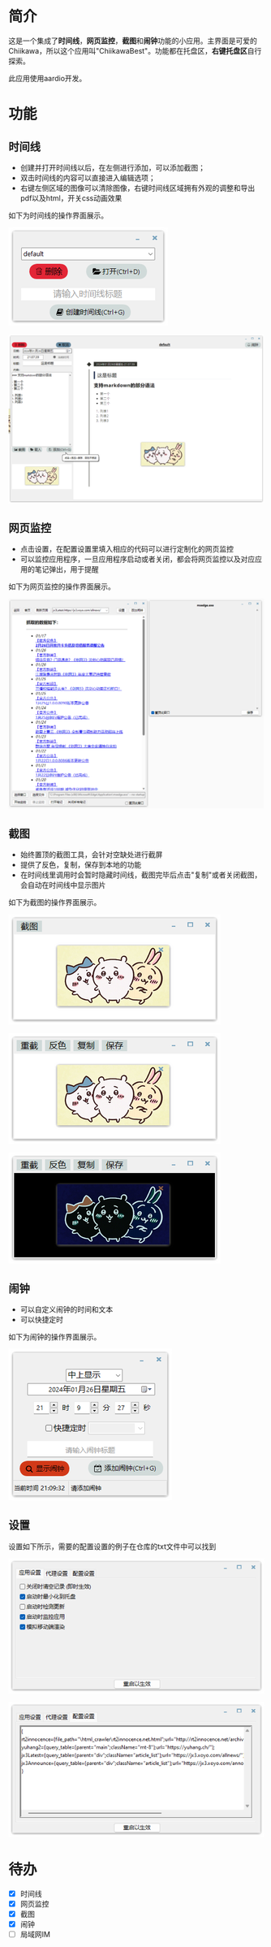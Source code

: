# 简介
这是一个集成了**时间线**，**网页监控**，**截图**和**闹钟**功能的小应用。主界面是可爱的Chiikawa，所以这个应用叫"ChiikawaBest"。功能都在托盘区，**右键托盘区**自行探索。

此应用使用aardio开发。

# 功能
## 时间线
- 创建并打开时间线以后，在左侧进行添加，可以添加截图；
- 双击时间线的内容可以直接进入编辑选项；
- 右键左侧区域的图像可以清除图像，右键时间线区域拥有外观的调整和导出pdf以及html，开关css动画效果

如下为时间线的操作界面展示。

![时间线-01](/README/时间线-01.png)

![时间线-02](/README/时间线-02.png)

## 网页监控
- 点击设置，在配置设置里填入相应的代码可以进行定制化的网页监控
- 可以监控应用程序，一旦应用程序启动或者关闭，都会将网页监控以及对应应用的笔记弹出，用于提醒

如下为网页监控的操作界面展示。

![网页监控](/README/网页监控.png)

## 截图
- 始终置顶的截图工具，会针对空缺处进行截屏
- 提供了反色，复制，保存到本地的功能
- 在时间线里调用时会暂时隐藏时间线，截图完毕后点击"复制"或者关闭截图，会自动在时间线中显示图片

如下为截图的操作界面展示。

![截图-01](/README/截图-01.png)

![截图-02](/README/截图-02.png)

![截图-03](/README/截图-03.png)

## 闹钟
- 可以自定义闹钟的时间和文本
- 可以快捷定时

如下为闹钟的操作界面展示。

![闹钟](/README/闹钟.png)

## 设置
设置如下所示，需要的配置设置的例子在仓库的txt文件中可以找到

![设置-01](/README/设置-01.png)

![设置-02](/README/设置-02.png)

# 待办
- [x] 时间线
- [x] 网页监控
- [x] 截图
- [x] 闹钟
- [ ] 局域网IM
